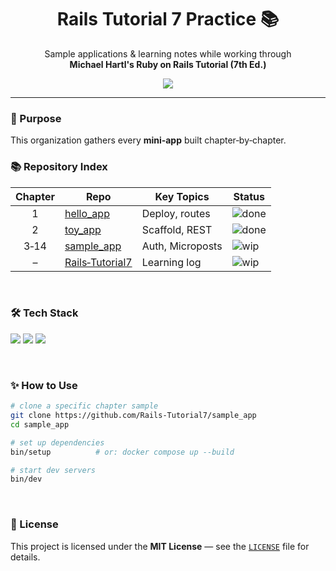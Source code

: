 <div align="center">

<h1>Rails Tutorial 7 Practice 📚</h1>
<p>Sample applications & learning notes while working through<br>
   <strong>Michael Hartl's Ruby on Rails Tutorial (7th Ed.)</strong></p>
<img src="https://img.shields.io/badge/Made%20with-Ruby%20on%20Rails-CC0000?logo=rubyonrails&logoColor=CC0000&labelColor=white" />

</div>

---

### 🚀 Purpose
This organization gathers every **mini‑app** built chapter‑by‑chapter.
<br>

### 📚 Repository Index
| Chapter | Repo | Key Topics | Status |
|:--:|---|---|---|
| 1 | [hello_app](https://github.com/Rails-Tutorial7/hello_app) | Deploy, routes | ![done](https://img.shields.io/badge/-Done-28A745?style=flat&labelColor=28A745&logoColor=white) |
| 2 | [toy_app](https://github.com/Rails-Tutorial7/toy_app) | Scaffold, REST | ![done](https://img.shields.io/badge/-Done-28A745?style=flat&labelColor=28A745&logoColor=white) |
| 3‑14 | [sample_app](https://github.com/Rails-Tutorial7/sample_app) | Auth, Microposts | ![wip](https://img.shields.io/badge/-WIP-FFAA00?style=flat&labelColor=FFAA00&logoColor=white) |
| – | [Rails‑Tutorial7](https://github.com/Rails-Tutorial7/Rails-Tutorial7) | Learning log | ![wip](https://img.shields.io/badge/-WIP-FFAA00?style=flat&labelColor=FFAA00&logoColor=white) |
<br>

### 🛠 Tech Stack
<p>
  <img src="https://img.shields.io/badge/Ruby-3.3-CC342D?style=flat&logo=ruby&logoColor=white&labelColor=CC342D" />
  <img src="https://img.shields.io/badge/Rails-7.1-CC0000?style=flat&logo=rubyonrails&logoColor=white&labelColor=CC0000" />
  <img src="https://img.shields.io/badge/Docker-%20-2496ED?style=flat&logo=docker&logoColor=white&labelColor=2496ED" />
</p>
<br>

### ✨ How to Use
```bash
# clone a specific chapter sample
git clone https://github.com/Rails-Tutorial7/sample_app
cd sample_app

# set up dependencies
bin/setup          # or: docker compose up --build

# start dev servers
bin/dev
```
<br>

### 📝 License
This project is licensed under the **MIT License** — see the [`LICENSE`](LICENSE) file for details.
